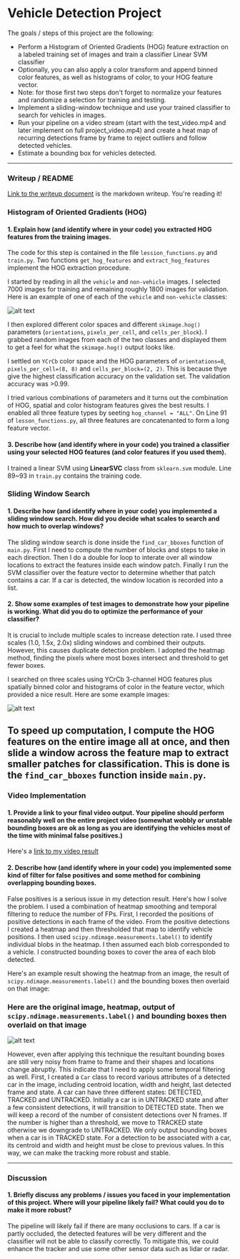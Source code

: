 # Vehicle Detection Project

The goals / steps of this project are the following:

* Perform a Histogram of Oriented Gradients (HOG) feature extraction on a labeled training set of images and train a classifier Linear SVM classifier
* Optionally, you can also apply a color transform and append binned color features, as well as histograms of color, to your HOG feature vector. 
* Note: for those first two steps don't forget to normalize your features and randomize a selection for training and testing.
* Implement a sliding-window technique and use your trained classifier to search for vehicles in images.
* Run your pipeline on a video stream (start with the test_video.mp4 and later implement on full project_video.mp4) and create a heat map of recurring detections frame by frame to reject outliers and follow detected vehicles.
* Estimate a bounding box for vehicles detected.

[//]: # (Image References)
[image1]: ./examples/car_not_car.png
[image2]: ./examples/HOG_example.jpg
[image3]: ./examples/sliding_windows.jpg
[image4]: ./examples/sliding_window.jpg
[image5]: ./examples/bboxes_and_heat.png
[image6]: ./examples/labels_map.png
[image7]: ./examples/output_bboxes.png
[video1]: ./project_video.mp4

---
### Writeup / README

[Link to the writeup document](https://github.com/jarvis-huang/CarND-Vehicle-Detection/blob/master/writeup.md) is the markdown writeup.
You're reading it!

### Histogram of Oriented Gradients (HOG)

#### 1. Explain how (and identify where in your code) you extracted HOG features from the training images.

The code for this step is contained in the file `lession_functions.py` and `train.py`. Two functions `get_hog_features` and `extract_hog_features` implement the HOG extraction procedure.

I started by reading in all the `vehicle` and `non-vehicle` images. I selected 7000 images for training and remaining roughly 1800 images for validation. Here is an example of one of each of the `vehicle` and `non-vehicle` classes:

![alt text][image1]

I then explored different color spaces and different `skimage.hog()` parameters (`orientations`, `pixels_per_cell`, and `cells_per_block`).  I grabbed random images from each of the two classes and displayed them to get a feel for what the `skimage.hog()` output looks like.

I settled on `YCrCb` color space and the HOG parameters of `orientations=8`, `pixels_per_cell=(8, 8)` and `cells_per_block=(2, 2)`. This is because thye give the highest classification accuracy on the validation set. The validation accuracy was >0.99.

I tried various combinations of parameters and it turns out the combination of HOG, spatial and color histogram features gives the best results. I enabled all three feature types by seeting `hog_channel = "ALL"`. On Line 91 of `lesson_functions.py`, all three features are concatenanted to form a long feature vector.

#### 3. Describe how (and identify where in your code) you trained a classifier using your selected HOG features (and color features if you used them).

I trained a linear SVM using **LinearSVC** class from `sklearn.svm` module. Line 89~93 in `train.py` contains the training code.

### Sliding Window Search

#### 1. Describe how (and identify where in your code) you implemented a sliding window search.  How did you decide what scales to search and how much to overlap windows?

The sliding window search is done inside the `find_car_bboxes` function of `main.py`. First I need to compute the number of blocks and steps to take in each direction. Then I do a double for loop to interate over all window locations to extract the features inside each window patch. Finally I run the SVM classifier over the feature vector to determine whether that patch contains a car. If a car is detected, the window location is recorded into a list.

#### 2. Show some examples of test images to demonstrate how your pipeline is working.  What did you do to optimize the performance of your classifier?

It is crucial to include multiple scales to increase detection rate. I used three scales (1.0, 1.5x, 2.0x) sliding windows and combined their outputs. However, this causes duplicate detection problem. I adopted the heatmap method, finding the pixels where most boxes intersect and threshold to get fewer boxes.

I searched on three scales using YCrCb 3-channel HOG features plus spatially binned color and histograms of color in the feature vector, which provided a nice result.  Here are some example images:

![alt text][image4]

To speed up computation, I compute the HOG features on the entire image all at once, and then slide a window across the feature map to extract smaller patches for classification. This is done is the `find_car_bboxes` function inside `main.py`.
---

### Video Implementation

#### 1. Provide a link to your final video output.  Your pipeline should perform reasonably well on the entire project video (somewhat wobbly or unstable bounding boxes are ok as long as you are identifying the vehicles most of the time with minimal false positives.)
Here's a [link to my video result](./project_video_out.mp4)


#### 2. Describe how (and identify where in your code) you implemented some kind of filter for false positives and some method for combining overlapping bounding boxes.

False positives is a serious issue in my detection result. Here's how I solve the problem. I used a combination of heatmap smoothing and temporal filtering to reduce the number of FPs. First, I recorded the positions of positive detections in each frame of the video.  From the positive detections I created a heatmap and then thresholded that map to identify vehicle positions.  I then used `scipy.ndimage.measurements.label()` to identify individual blobs in the heatmap.  I then assumed each blob corresponded to a vehicle.  I constructed bounding boxes to cover the area of each blob detected.  

Here's an example result showing the heatmap from an image, the result of `scipy.ndimage.measurements.label()` and the bounding boxes then overlaid on that image:

### Here are the original image, heatmap, output of `scipy.ndimage.measurements.label()` and bounding boxes then overlaid on that image

![alt text][image5]

However, even after applying this technique the resultant bounding boxes are still very noisy from frame to frame and their shapes and locations change abruptly. This indicate that I need to apply some temporal filtering as well. First, I created a `Car` class to record various attributes of a detected car in the image, including centroid location, width and height, last detected frame and state. A car can have three different states: DETECTED, TRACKED and UNTRACKED. Initially a car is in UNTRACKED state and after a few consistent detections, it will transition to DETECTED state. Then we will keep a record of the number of consistent detections over N frames. If the number is higher than a threshold, we move to TRACKED state otherwise we downgrade to UNTRACKED. We only output bounding boxes when a car is in TRACKED state. For a detection to be associated with a car, its centroid and width and height must be close to previous values. In this way, we can make the tracking more robust and stable.

---

### Discussion

#### 1. Briefly discuss any problems / issues you faced in your implementation of this project.  Where will your pipeline likely fail?  What could you do to make it more robust?

The pipeline will likely fail if there are many occlusions to cars. If a car is partly occluded, the detected features will be very different and the classifier will not be able to classify correctly. To mitigate this, we could enhance the tracker and use some other sensor data such as lidar or radar.

